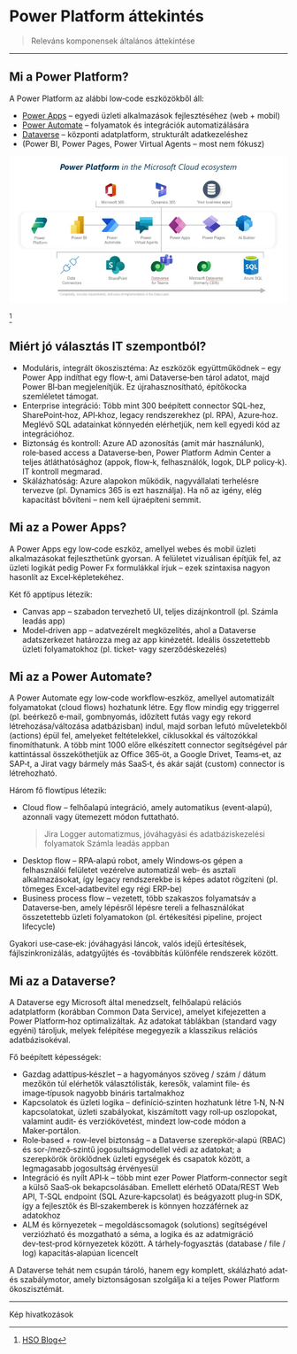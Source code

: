 # Power Platform áttekintés
> Releváns komponensek általános áttekintése
---
## Mi a Power Platform?  

A Power Platform az alábbi low‑code eszközökből áll:  
- [Power Apps](#mi-az-a-power-apps) – egyedi üzleti alkalmazások fejlesztéséhez (web + mobil)  
- [Power Automate](#mi-az-a-power-automate) – folyamatok és integrációk automatizálására  
- [Dataverse](#mi-az-a-dataverse) – központi adatplatform, strukturált adatkezeléshez  
- (Power BI, Power Pages, Power Virtual Agents – most nem fókusz)  

![power-platform-components](docs/power-platform-2.jpg)

[^1]

## Miért jó választás IT szempontból?  

- Moduláris, integrált ökoszisztéma: Az eszközök együttműködnek – egy Power App indíthat egy flow‑t, ami Dataverse‑ben tárol adatot, majd Power BI‑ban megjelenítjük. Ez újrahasznosítható, építőkocka szemléletet támogat.  
- Enterprise integráció: Több mint 300 beépített connector SQL‑hez, SharePoint‑hoz, API‑khoz, legacy rendszerekhez (pl. RPA), Azure‑hoz. Meglévő SQL adatainkat könnyedén elérhetjük, nem kell egyedi kód az integrációhoz.  
- Biztonság és kontroll: Azure AD azonosítás (amit már használunk), role‑based access a Dataverse‑ben, Power Platform Admin Center a teljes átláthatósághoz (appok, flow‑k, felhasználók, logok, DLP policy‑k). IT kontroll megmarad.  
- Skálázhatóság: Azure alapokon működik, nagyvállalati terhelésre tervezve (pl. Dynamics 365 is ezt használja). Ha nő az igény, elég kapacitást bővíteni – nem kell újraépíteni semmit.  

## Mi az a Power Apps?  
A Power Apps egy low‑code eszköz, amellyel webes és mobil üzleti alkalmazásokat fejleszthetünk gyorsan. A felületet vizuálisan építjük fel, az üzleti logikát pedig Power Fx formulákkal írjuk – ezek szintaxisa nagyon hasonlít az Excel‑képletekéhez.

Két fő apptípus létezik:

- Canvas app – szabadon tervezhető UI, teljes dizájnkontroll (pl. Számla leadás app)
- Model‑driven app – adatvezérelt megközelítés, ahol a Dataverse adatszerkezet határozza meg az app kinézetét. Ideális összetettebb üzleti folyamatokhoz (pl. ticket‑ vagy szerződéskezelés)

## Mi az a Power Automate?
A Power Automate egy low‑code workflow‑eszköz, amellyel automatizált folyamatokat (cloud flows) hozhatunk létre. Egy flow mindig egy triggerrel (pl. beérkező e‑mail, gombnyomás, időzített futás vagy egy rekord létrehozása/változása adatbázisban) indul, majd sorban lefutó műveletekből (actions) épül fel, amelyeket feltételekkel, ciklusokkal és változókkal finomíthatunk. A több mint 1000 előre elkészített connector segítségével pár kattintással összeköthetjük az Office 365‑öt, a Google Drivet, Teams‑et, az SAP‑t, a Jirat vagy bármely más SaaS‑t, és akár saját (custom) connector is létrehozható.

Három fő flowtípus létezik:
- Cloud flow – felhőalapú integráció, amely automatikus (event‑alapú), azonnali vagy ütemezett módon futtatható.
  > Jira Logger automatizmus, jóváhagyási és adatbáziskezelési folyamatok Számla leadás appban
- Desktop flow – RPA‑alapú robot, amely Windows‑os gépen a felhasználói felületet vezérelve automatizál web‑ és asztali alkalmazásokat, így legacy rendszerekbe is képes adatot rögzíteni (pl. tömeges Excel‑adatbevitel egy régi ERP‑be)
- Business process flow – vezetett, több szakaszos folyamatsáv a Dataverse‑ben, amely lépésről lépésre tereli a felhasználókat összetettebb üzleti folyamatokon (pl. értékesítési pipeline, project lifecycle)

Gyakori use‑case‑ek: jóváhagyási láncok, valós idejű értesítések, fájlszinkronizálás, adatgyűjtés és ‑továbbítás különféle rendszerek között.

## Mi az a Dataverse?
A Dataverse egy Microsoft által menedzselt, felhőalapú relációs adatplatform (korábban Common Data Service), amelyet kifejezetten a Power Platform‑hoz optimalizáltak. Az adatokat táblákban (standard vagy egyéni) tároljuk, melyek felépítése megegyezik a klasszikus relációs adatbázisokéval.

Fő beépített képességek:
- Gazdag adattípus‑készlet – a hagyományos szöveg / szám / dátum mezőkön túl elérhetők választólisták, keresők, valamint file‑ és image‑típusok nagyobb bináris tartalmakhoz
- Kapcsolatok és üzleti logika – definíció‑szinten hozhatunk létre 1‑N, N‑N kapcsolatokat, üzleti szabályokat, kiszámított vagy roll‑up oszlopokat, valamint audit‑ és verziókövetést, mindezt low‑code módon a Maker‑portálon.
- Role‑based + row‑level biztonság – a Dataverse szerepkör‑alapú (RBAC) és sor‑/mező‑szintű jogosultságmodellel védi az adatokat; a szerepkörök öröklődnek üzleti egységek és csapatok között, a legmagasabb jogosultság érvényesül
- Integráció és nyílt API‑k – több mint ezer Power Platform‑connector segít a külső SaaS‑ok bekapcsolásában. Emellett elérhető OData/REST Web API, T‑SQL endpoint (SQL Azure‑kapcsolat) és beágyazott plug‑in SDK, így a fejlesztők és BI‑szakemberek is könnyen hozzáférnek az adatokhoz
- ALM és környezetek – megoldáscsomagok (solutions) segítségével verziózható és mozgatható a séma, a logika és az adatmig­ráció dev‑test‑prod környezetek között. A tárhely‑fogyasztás (database / file / log) kapacitás‑alapúan licencelt

A Dataverse tehát nem csupán tároló, hanem egy komplett, skálázható adat‑ és szabálymotor, amely biztonságosan szolgálja ki a teljes Power Platform ökoszisztémát.


<!-- ### Pro‑code integráció lehetőségei  

A Power Platform nem zárja ki a hagyományos fejlesztés integrációját. 
- Power Apps Component Framework (PCF) – saját UI vezérlők fejlesztése JavaScript/TypeScript nyelven.  
- Custom connectors / API integráció – Power Apps‑ből lehetőség van REST API hívásokra, Azure Functions futtatására.  
- ALM támogatás – appok verziókövetése, Git tárolása, dev‑test‑prod környezetek kialakítása megoldható, a vállalati DevOps folyamatokhoz igazítva.  

## Összefoglalva  

A Power Apps egy olyan eszköz, amely:  
- gyors (napok‑hetek alatt kész megoldásokat hoz),  
- rugalmas (canvas és model‑driven megközelítések),  
- kiterjeszthető (pro‑code irányba is),  
- és az IT kezében marad (governance, jogosultságok, verziókezelés).   -->
---
Kép hivatkozások

[^1]: [HSO Blog](https://www.hso.com/blog/microsoft-power-platform)